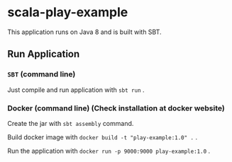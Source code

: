 # scala-play-example

This application runs on Java 8 and is built with SBT.

## Run Application
### `SBT` (command line)
Just compile and run application with `sbt run` .

### Docker (command line) (Check installation at docker website)
Create the jar with `sbt assembly` command. 

Build docker image with `docker build -t "play-example:1.0" .` .

Run the application with `docker run -p 9000:9000 play-example:1.0` .



